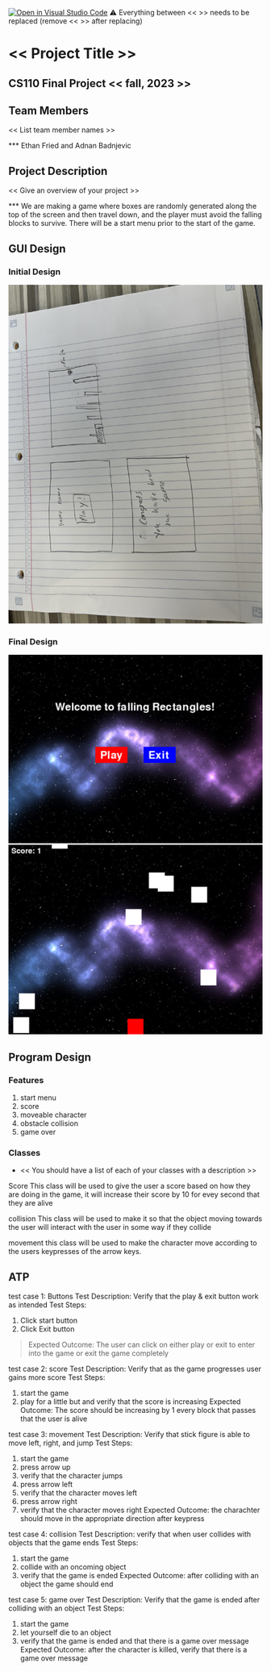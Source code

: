 [![Open in Visual Studio Code](https://classroom.github.com/assets/open-in-vscode-718a45dd9cf7e7f842a935f5ebbe5719a5e09af4491e668f4dbf3b35d5cca122.svg)](https://classroom.github.com/online_ide?assignment_repo_id=12803272&assignment_repo_type=AssignmentRepo)
:warning: Everything between << >> needs to be replaced (remove << >> after replacing)

# << Project Title >>
## CS110 Final Project  << fall, 2023 >>

## Team Members

<< List team member names >>

*** Ethan Fried and Adnan Badnjevic

## Project Description

<< Give an overview of your project >>

***    We are making a game where boxes are randomly generated along the top of the screen and then travel down, and the player must avoid the falling blocks to survive. There will be a start menu prior to the start of the game.

## GUI Design 

### Initial Design

![initial gui](assets/gui.jpg)

### Final Design

![final gui](assets/final.png)
![final gui](assets/final1.png)

## Program Design

### Features

1. start menu
2. score
3. moveable character
4. obstacle collision
5. game over

### Classes

- << You should have a list of each of your classes with a description >>

Score
This class will be used to give the user a score based on how they are doing in the game, it will increase their score by 10 for evey second that they are alive

collision
This class will be used to make it so that the object moving towards the user will interact with the user in some way if they collide

movement
this class will be used to make the character move according to the users keypresses of the arrow keys.


## ATP


test case 1: Buttons 
Test Description: Verify that the play & exit button work as intended
Test Steps:
1. Click start button
2. Click Exit button
> Expected Outcome: The user can click on either play or exit to enter into the game or exit the game completely 

test case 2: score
Test Description: Verify that as the game progresses user gains more score
Test Steps:
1. start the game
2. play for a little but and verify that the score is increasing
Expected Outcome: The score should be increasing by 1 every block that passes that the user is alive


test case 3: movement
Test Description: Verify that stick figure is able to move left, right, and jump
Test Steps:
1. start the game
2. press arrow up
3. verify that the character jumps
4. press arrow left
5. verify that the character moves left
6. press arrow right
7. verify that the character moves right
Expected Outcome: the charachter should move in the appropriate direction after keypress

test case 4: collision
Test Description: verify that when user collides with objects that the game ends
Test Steps:
1. start the game
2. collide with an oncoming object
3. verify that the game is ended
Expected Outcome: after colliding with an object the game should end

test case 5: game over
Test Description: Verify that the game is ended after colliding with an object
Test Steps:
1. start the game
2. let yourself die to an object
3. verify that the game is ended and that there is a game over message
Expected Outcome: after the character is killed, verify that there is a game over message


